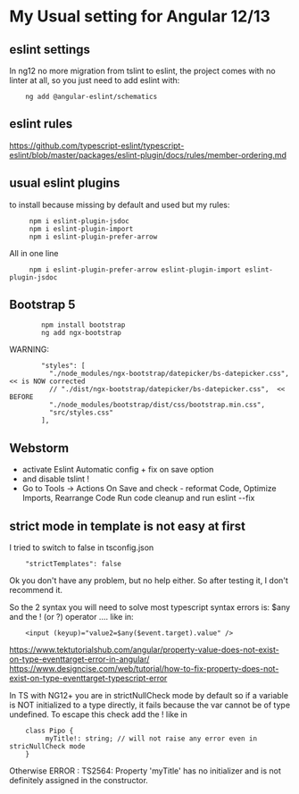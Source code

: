# My Usual setting for Angular 12/13

## eslint settings

In ng12 no more migration from tslint to eslint, the project comes with no linter at all, so you just need to add eslint
with:

        ng add @angular-eslint/schematics

## eslint rules

https://github.com/typescript-eslint/typescript-eslint/blob/master/packages/eslint-plugin/docs/rules/member-ordering.md

## usual eslint plugins

to install because missing by default and used but my rules:

         npm i eslint-plugin-jsdoc
         npm i eslint-plugin-import
         npm i eslint-plugin-prefer-arrow

All in one line

         npm i eslint-plugin-prefer-arrow eslint-plugin-import eslint-plugin-jsdoc

## Bootstrap 5

            npm install bootstrap
            ng add ngx-bootstrap

WARNING:

            "styles": [
              "./node_modules/ngx-bootstrap/datepicker/bs-datepicker.css",  << is NOW corrected
              // "./dist/ngx-bootstrap/datepicker/bs-datepicker.css",  << BEFORE
              "./node_modules/bootstrap/dist/css/bootstrap.min.css",
              "src/styles.css"
            ],

## Webstorm

- activate Eslint Automatic config + fix on save option
- and disable tslint !
- Go to Tools -> Actions On Save and check - reformat Code, Optimize Imports, Rearrange Code Run code cleanup and run
  eslint --fix

## strict mode in template is not easy at first

I tried to switch to false in tsconfig.json

        "strictTemplates": false

Ok you don't have any problem, but no help either. So after testing it, I don't recommend it.

So the 2 syntax you will need to solve most typescript syntax errors is:  $any and the ! (or ?) operator .... like in:

        <input (keyup)="value2=$any($event.target).value" />

https://www.tektutorialshub.com/angular/property-value-does-not-exist-on-type-eventtarget-error-in-angular/
https://www.designcise.com/web/tutorial/how-to-fix-property-does-not-exist-on-type-eventtarget-typescript-error

In TS with NG12+ you are in strictNullCheck mode by default so if a variable is NOT initialized to a type directly, it
fails because the var cannot be of type undefined. To escape this check add the ! like in

        class Pipo {
             myTitle!: string; // will not raise any error even in stricNullCheck mode
        }

Otherwise ERROR : TS2564: Property 'myTitle' has no initializer and is not definitely assigned in the constructor.
 
